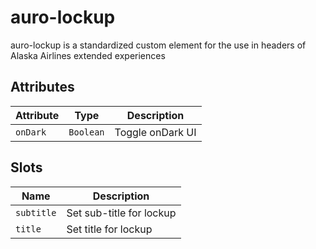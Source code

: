 # auro-lockup

auro-lockup is a standardized custom element for the use in headers of Alaska Airlines extended experiences

## Attributes

| Attribute | Type      | Description      |
|-----------|-----------|------------------|
| `onDark`  | `Boolean` | Toggle onDark UI |

## Slots

| Name       | Description              |
|------------|--------------------------|
| `subtitle` | Set sub-title for lockup |
| `title`    | Set title for lockup     |
